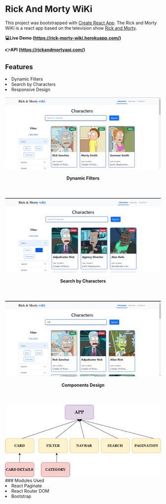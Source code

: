 # Rick And Morty WiKi

This project was bootstrapped with [Create React App](https://github.com/facebook/create-react-app).
The Rick and Morty WiKi is a react  app based on the television show [Rick and Morty](https://www.adultswim.com/videos/rick-and-morty).

**💻Live Demo (https://rick-morty-wiki.herokuapp.com/)**

**👉API (https://rickandmortyapi.com/)**

## Features
<li>Dynamic Filters</li>
<li>Search by Characters</li>
<li>Responsive Design</li>
<br>

<img src="./public/snapshots/live_1.png" alt="">
<br>
<br>
<header><strong>Dynamic Filters</strong></header>
<img src="./public/snapshots/live_2.png" alt="">
<br>
<br>
<header><strong>Search by Characters</strong></header>
<img src="./public/snapshots/live_3.png" alt="">
<br>
<br>
<header><strong>Components Design</strong></header>
<img src="./public/snapshots/live_4.png" alt="">
### Modules Used

<li>React Paginate</li>
<li>React Router DOM</li>
<li>Bootstrap</li>
